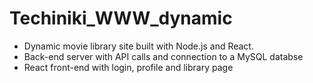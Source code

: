 # Techiniki_WWW_dynamic

- Dynamic movie library site built with Node.js and React.
- Back-end server with API calls and connection to a MySQL databse
- React front-end with login, profile and library page
